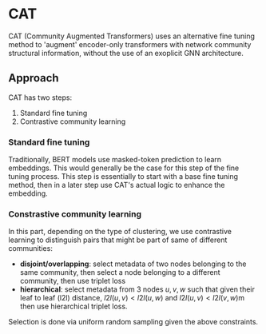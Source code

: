 # CAT

CAT (Community Augmented Transformers) uses an alternative fine tuning method to 'augment' encoder-only transformers with network community structural information, without the use of an exoplicit GNN architecture.

## Approach

CAT has two steps:

1. Standard fine tuning
2. Contrastive community learning

### Standard fine tuning

Traditionally, BERT models use masked-token prediction to learn embeddings. This would generally be the case for this step of the fine tuning process. This step is essentially to start with a base fine tuning method, then in a later step use CAT's actual logic to enhance the embedding.

### Constrastive community learning

In this part, depending on the type of clustering, we use contrastive learning to distinguish pairs that might be part of same of different communities:

- **disjoint/overlapping**: select metadata of two nodes belonging to the same community, then select a node belonging to a different community, then use triplet loss
- **hierarchical**: select metadata from 3 nodes $u,v,w$ such that given their leaf to leaf (l2l) distance, $l2l(u,v)<l2l(u,w)$ and $l2l(u,v)<l2l(v,w)$m then use hierarchical triplet loss.

Selection is done via uniform random sampling given the above constraints. 
